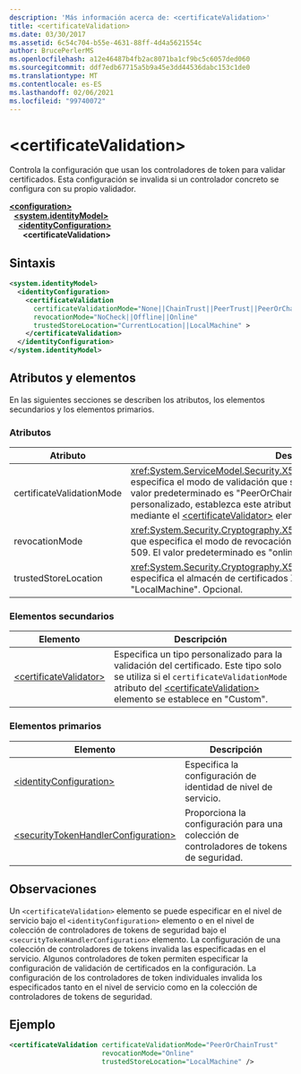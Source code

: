 ```yaml
---
description: 'Más información acerca de: <certificateValidation>'
title: <certificateValidation>
ms.date: 03/30/2017
ms.assetid: 6c54c704-b55e-4631-88ff-4d4a5621554c
author: BrucePerlerMS
ms.openlocfilehash: a12e46487b4fb2ac8071ba1cf9bc5c6057ded060
ms.sourcegitcommit: ddf7edb67715a5b9a45e3dd44536dabc153c1de0
ms.translationtype: MT
ms.contentlocale: es-ES
ms.lasthandoff: 02/06/2021
ms.locfileid: "99740072"
---
```

# \<certificateValidation>

Controla la configuración que usan los controladores de token para validar certificados. Esta configuración se invalida si un controlador concreto se configura con su propio validador.  
  
[**\<configuration>**](../configuration-element.md)\
&nbsp;&nbsp;[**\<system.identityModel>**](system-identitymodel.md)\
&nbsp;&nbsp;&nbsp;&nbsp;[**\<identityConfiguration>**](identityconfiguration.md)\
&nbsp;&nbsp;&nbsp;&nbsp;&nbsp;&nbsp;**\<certificateValidation>**  
  
## <a name="syntax"></a>Sintaxis  
  
```xml  
<system.identityModel>  
  <identityConfiguration>  
    <certificateValidation  
      certificateValidationMode="None||ChainTrust||PeerTrust||PeerOrChainTrust||Custom"  
      revocationMode="NoCheck||Offline||Online"  
      trustedStoreLocation="CurrentLocation||LocalMachine" >  
    </certificateValidation>  
  </identityConfiguration>  
</system.identityModel>  
```  
  
## <a name="attributes-and-elements"></a>Atributos y elementos  

 En las siguientes secciones se describen los atributos, los elementos secundarios y los elementos primarios.  
  
### <a name="attributes"></a>Atributos  
  
|Atributo|Descripción|  
|---------------|-----------------|  
|certificateValidationMode|<xref:System.ServiceModel.Security.X509CertificateValidationMode>Valor que especifica el modo de validación que se va a usar para el certificado X. 509. El valor predeterminado es "PeerOrChainTrust". Para especificar un validador personalizado, establezca este atributo en "Custom" y especifique el validador mediante el [\<certificateValidator>](certificatevalidator.md) elemento. Opcional.|  
|revocationMode|<xref:System.Security.Cryptography.X509Certificates.X509RevocationMode>Valor que especifica el modo de revocación que se va a usar para el certificado X. 509. El valor predeterminado es "online". Opcional.|  
|trustedStoreLocation|<xref:System.Security.Cryptography.X509Certificates.StoreLocation>Valor que especifica el almacén de certificados X. 509. El valor predeterminado es "LocalMachine". Opcional.|  
  
### <a name="child-elements"></a>Elementos secundarios  
  
|Elemento|Descripción|  
|-------------|-----------------|  
|[\<certificateValidator>](certificatevalidator.md)|Especifica un tipo personalizado para la validación del certificado. Este tipo solo se utiliza si el `certificateValidationMode` atributo del [\<certificateValidation>](certificatevalidation.md) elemento se establece en "Custom".|  
  
### <a name="parent-elements"></a>Elementos primarios  
  
|Elemento|Descripción|  
|-------------|-----------------|  
|[\<identityConfiguration>](identityconfiguration.md)|Especifica la configuración de identidad de nivel de servicio.|  
|[\<securityTokenHandlerConfiguration>](securitytokenhandlerconfiguration.md)|Proporciona la configuración para una colección de controladores de tokens de seguridad.|  
  
## <a name="remarks"></a>Observaciones  

 Un `<certificateValidation>` elemento se puede especificar en el nivel de servicio bajo el `<identityConfiguration>` elemento o en el nivel de colección de controladores de tokens de seguridad bajo el `<securityTokenHandlerConfiguration>` elemento. La configuración de una colección de controladores de tokens invalida las especificadas en el servicio. Algunos controladores de token permiten especificar la configuración de validación de certificados en la configuración. La configuración de los controladores de token individuales invalida los especificados tanto en el nivel de servicio como en la colección de controladores de tokens de seguridad.  
  
## <a name="example"></a>Ejemplo  
  
```xml  
<certificateValidation certificateValidationMode="PeerOrChainTrust"  
                       revocationMode="Online"  
                       trustedStoreLocation="LocalMachine" />  
```

